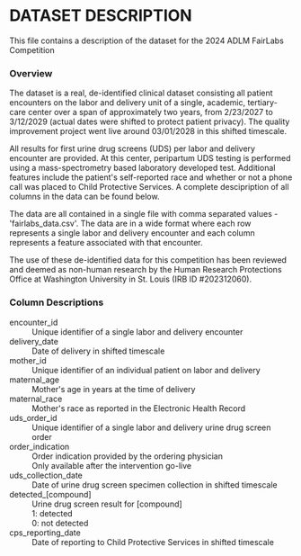 <h1>
    DATASET DESCRIPTION
    <!-- FairLabs Data Analytics Challenge<br> -->
</h1>
<p>
    This file contains a description of the dataset for the 2024 ADLM FairLabs Competition
</p>
<h3>
    Overview
</h3>
<p>
    The dataset is a real, de-identified clinical dataset consisting all patient encounters on the labor and delivery unit of a single, academic, tertiary-care center over a span of approximately two years, from 2/23/2027 to 3/12/2029 (actual dates were shifted to protect patient privacy). The quality improvement project went live around 03/01/2028 in this shifted timescale.
</p>
<p>    
    All results for first urine drug screens (UDS) per labor and delivery encounter are provided.
    At this center, peripartum UDS testing is performed using a mass-spectrometry based laboratory developed test.
    Additional features include the patient's self-reported race and whether or not a phone call was placed to Child Protective Services. A complete descipription of all columns in the data can be found below.
</p>    
<p>
    The data are all contained in a single file with comma separated values - 'fairlabs_data.csv'. The data are in a wide format where each row represents a single labor and delivery encounter and each column represents a feature associated with that encounter.
</p>
<p>
    The use of these de-identified data for this competition has been reviewed and deemed as non-human research by the Human Research Protections Office at Washington University in St. Louis (IRB ID #202312060).
</p>    

<h3>
    Column Descriptions
</h3>
<dl>
    <dt>
        encounter_id
    </dt>
    <dd>
        Unique identifier of a single labor and delivery encounter
    </dd>
    <dt>
        delivery_date
    </dt>
    <dd>
        Date of delivery in shifted timescale
    </dd>    
    <dt>
        mother_id
    </dt>
    <dd>
        Unique identifier of an individual patient on labor and delivery
    </dd>    
    <dt>
        maternal_age
    </dt>
    <dd>
        Mother's age in years at the time of delivery
    </dd>    
    <dt>
        maternal_race
    </dt>
    <dd>
        Mother's race as reported in the Electronic Health Record
    </dd>
    <dt>
        uds_order_id
    </dt>
    <dd>
        Unique identifier of a single labor and delivery urine drug screen order
    </dd>
    <dt>
        order_indication
    </dt>
    <dd>
        Order indication provided by the ordering physician<br>
        Only available after the intervention go-live
    </dd>    
    <dt>
        uds_collection_date
    </dt>
    <dd>
        Date of urine drug screen specimen collection in shifted timescale
    </dd>
    <dt>
        detected_[compound]
    <dd>
        Urine drug screen result for [compound]<br>
        1: detected<br>
        0: not detected
    </dd>
    <dt>
        cps_reporting_date
    </dt>
    <dd>
        Date of reporting to Child Protective Services in shifted timescale
    </dd>
</dl>

